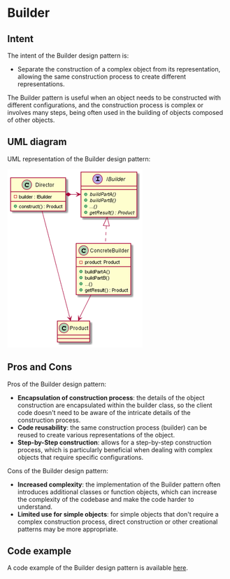 # Builder

## Intent

The intent of the Builder design pattern is:

- Separate the construction of a complex object from its representation, allowing the same construction process to create different representations.

The Builder pattern is useful when an object needs to be constructed with different configurations, and the construction process is complex or involves many steps, being often used in the building of objects composed of other objects.

## UML diagram

UML representation of the Builder design pattern:

![](./assets/builder_diagram.png)

## Pros and Cons

Pros of the Builder design pattern:

- **Encapsulation of construction process**: the details of the object construction are encapsulated within the builder class, so the client code doesn't need to be aware of the intricate details of the construction process.
- **Code reusability**: the same construction process (builder) can be reused to create various representations of the object.
- **Step-by-Step construction**: allows for a step-by-step construction process, which is particularly beneficial when dealing with complex objects that require specific configurations.

Cons of the Builder design pattern:

- **Increased complexity**: the implementation of the Builder pattern often introduces additional classes or function objects, which can increase the complexity of the codebase and make the code harder to understand.
- **Limited use for simple objects**: for simple objects that don't require a complex construction process, direct construction or other creational patterns may be more appropriate.

## Code example

A code example of the Builder design pattern is available [here](./src/main.cpp).
